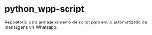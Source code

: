 # python_wpp-script
Repositório para armazenamento de script para envio automatizado de mensagens via Whatsapp.
